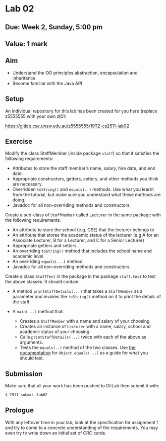 # Lab 02

## Due: Week 2, Sunday, 5:00 pm

## Value: 1 mark

## Aim

* Understand the OO principles abstraction, encapsulation and inheritance
* Become familiar with the Java API

## Setup

An individual repository for this lab has been created for you here (replace z5555555 with your own zID):

https://gitlab.cse.unsw.edu.au/z5555555/19T2-cs2511-lab02

## Exercise

Modify the class StaffMember (inside package `staff`) so that it satisfies the following requirements:

* Attributes to store the staff member’s name, salary, hire date, and end date.
* Appropriate constructors, getters, setters, and other methods you think are necessary.
* Overridden `toString()` and `equals(..)` methods. Use what you learnt from the tutorial, but make sure you understand what these methods are doing.
* Javadoc for all non-overriding methods and constructors.

Create a sub-class of `StaffMember` called `Lecturer` in the same package with the following requirements:

* An attribute to store the school (e.g. CSE) that the lecturer belongs to
* An attribute that stores the academic status of the lecturer (e.g A for an Associate Lecturer, B  for a Lecturer, and C for a Senior Lecturer)
* Appropriate getters and setters.
* An overriding `toString()` method that includes the school name and academic level.
* An overriding `equals(...)` method.
* Javadoc for all non-overriding methods and constructors.

Create a class `StaffTest` in the package in the package `staff.test` to test the above classes. It should contain:

* A method `printStaffDetails(...)` that takes a `StaffMember` as a parameter and invokes the `toString()` method on it to print the details of the staff.
* A `main(...)` method that:

  * Creates a `StaffMember` with a name and salary of your choosing.
  * Creates an instance of `Lecturer` with a name, salary, school and academic status of your choosing.
  * Calls `printStaffDetails(...)` twice with each of the above as arguments.
  * Tests the `equals(..)` method of the two classes. Use [the documentation](https://docs.oracle.com/javase/8/docs/api/java/lang/Object.html#equals-java.lang.Object-) for `Object.equals(...)` as a guide for what you should test.

## Submission

Make sure that all your work has been pushed to GitLab then submit it with:

```bash
$ 2511 submit lab02
```

## Prologue

With any leftover time in your lab, look at the specification for assignment 1 and try to come to a concrete understanding of the requirements. You may even try to write down an initial set of CRC cards.
